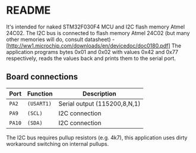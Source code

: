# README

It's intended for naked STM32F030F4 MCU and I2C flash memory Atmel 24C02. The I2C bus is connected to flash memory Atmel 24C02 (but many other memories will do, consult datasheet) - [http://ww1.microchip.com/downloads/en/devicedoc/doc0180.pdf]
The application programs bytes 0x01 and 0x02 with values 0x42 and 0x77 respectively, reads the values back and prints them to the serial port.

## Board connections

| Port   | Function   | Description                  |
| ------ | ---------- | ---------------------------- |
| `PA2`  | `(USART1)` | Serial output (115200,8,N,1) |
| `PA9`  | `(SCL)`    | I2C connection               |
| `PA10` | `(SDA)`    | I2C connection               |

The I2C bus requires pullup resistors (e.g. 4k7), this application uses dirty workaround switching on internal pullups.